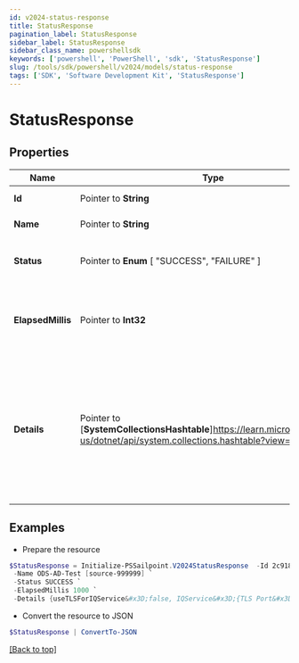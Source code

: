 ```yaml
---
id: v2024-status-response
title: StatusResponse
pagination_label: StatusResponse
sidebar_label: StatusResponse
sidebar_class_name: powershellsdk
keywords: ['powershell', 'PowerShell', 'sdk', 'StatusResponse'] 
slug: /tools/sdk/powershell/v2024/models/status-response
tags: ['SDK', 'Software Development Kit', 'StatusResponse']
---
```



# StatusResponse

## Properties

Name | Type | Description | Notes
------------ | ------------- | ------------- | -------------
**Id** |  Pointer to **String** | ID of the source | [optional] [readonly] 
**Name** |  Pointer to **String** | Name of the source | [optional] [readonly] 
**Status** |  Pointer to  **Enum** [  "SUCCESS",    "FAILURE" ] | The status of the health check. | [optional] [readonly] 
**ElapsedMillis** |  Pointer to **Int32** | The number of milliseconds spent on the entire request. | [optional] [readonly] 
**Details** |  Pointer to [**SystemCollectionsHashtable**]https://learn.microsoft.com/en-us/dotnet/api/system.collections.hashtable?view=net-9.0 | The document contains the results of the health check. The schema of this document depends on the type of source used.  | [optional] [readonly] 

## Examples

- Prepare the resource
```powershell
$StatusResponse = Initialize-PSSailpoint.V2024StatusResponse  -Id 2c91808568c529c60168cca6f90c1313 `
 -Name ODS-AD-Test [source-999999] `
 -Status SUCCESS `
 -ElapsedMillis 1000 `
 -Details {useTLSForIQService&#x3D;false, IQService&#x3D;{TLS Port&#x3D;0, .NET CLR Version&#x3D;4.0.30319.42000, SecondaryServiceStatus&#x3D;Running, Port&#x3D;5050, Host&#x3D;AUTOMATION-AD, Name&#x3D;IQService, IQServiceStatus&#x3D;Running, SecondaryService&#x3D;IQService-Instance1-Secondary, Version&#x3D;IQService Sep-2020, secondaryPort&#x3D;5051, OS Architecture&#x3D;AMD64, Operating System&#x3D;Microsoft Windows Server 2012 R2 Standard, highestDotNetVersion&#x3D;4.8 or later, Build Time&#x3D;09/22/2020 06:34 AM -0500}, IQServiceClientAuthEnabled&#x3D;false, requestProcessedOn&#x3D;1/19/2021 1:47:14 PM}
```

- Convert the resource to JSON
```powershell
$StatusResponse | ConvertTo-JSON
```


[[Back to top]](#) 

